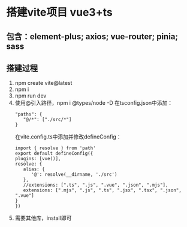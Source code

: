 # 搭建vite项目 vue3+ts
## 包含：element-plus; axios; vue-router; pinia; sass

## 搭建过程
1. npm create vite@latest
2. npm i
3. npm run dev
4. 使用@引入路径，npm i @types/node -D
   在tsconfig.json中添加：
   ```
   "paths": {
      "@/*": ["./src/*"]
   }
   ```
   在vite.config.ts中添加并修改defineConfig：
   ```
   import { resolve } from 'path'
   export default defineConfig({
   plugins: [vue()],
   resolve: {
      alias: {
         '@': resolve(__dirname, './src')
      },
      //extensions: [".ts", ".js", ".vue", ".json", ".mjs"],
      extensions: [".mjs", ".js", ".ts", ".jsx", ".tsx", ".json", ".vue"]
   }
   })
   ```
5. 需要其他库，install即可
